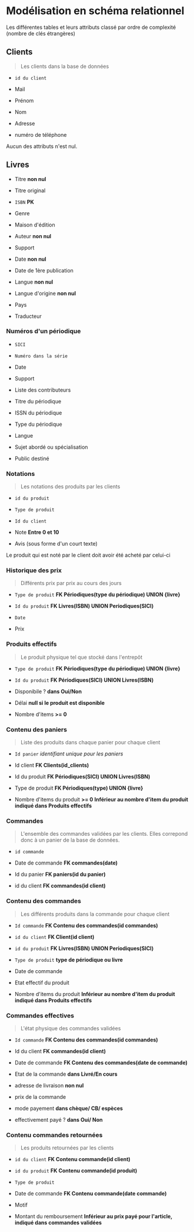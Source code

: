 
# Modélisation en schéma relationnel

Les différentes tables et leurs attributs classé par ordre de complexité (nombre de clés étrangères)

## Clients

> Les clients dans la base de données

* `id du client`

* Mail 

* Prénom

* Nom

* Adresse

* numéro de téléphone

Aucun des attributs n'est nul.

## Livres

* Titre **non nul**

* Titre original

* `ISBN` **PK**

* Genre

* Maison d'édition

* Auteur **non nul**

* Support

* Date **non nul**

* Date de 1ère publication

* Langue **non nul**

* Langue d'origine **non nul**

* Pays

* Traducteur

### Numéros d'un périodique

* `SICI`

* `Numéro dans la série`

* Date

* Support

* Liste des contributeurs

* Titre du périodique

* ISSN du périodique

* Type du périodique

* Langue

* Sujet abordé ou spécialisation

* Public destiné

### Notations

> Les notations des produits par les clients

* `id du produit`

* `Type de produit`

* `Id du client`

* Note **Entre 0 et 10**

* Avis (sous forme d'un court texte)

Le produit qui est noté par le client doit avoir été acheté par celui-ci

### Historique des prix

> Différents prix par prix au cours des jours

* `Type de produit` **FK Périodiques(type du périodique) UNION {livre}**

* `Id du produit` **FK Livres(ISBN) UNION Periodiques(SICI)**

* `Date`

* Prix

### Produits effectifs

> Le produit physique tel que stocké dans l'entrepôt

* `Type de produit` **FK Périodiques(type du périodique) UNION {livre}**

* `Id du produit` **FK Périodiques(SICI) UNION Livres(ISBN)**

* Disponibile ? **dans Oui/Non**

* Délai **null si le produit est disponible**

* Nombre d'items **>= 0**

### Contenu des paniers

> Liste des produits dans chaque panier pour chaque client

* `Id panier` *identifiant unique pour les paniers*

* Id client **FK Clients(id_clients)**

* Id du produit **FK Périodiques(SICI) UNION Livres(ISBN)** 

* Type de produit **FK Périodiques(type) UNION {livre}**

* Nombre d'items du produit **>= 0** **Inférieur au nombre d'item du produit indiqué dans Produits effectifs**

### Commandes

> L'ensemble des commandes validées par les clients. Elles correpond donc à un panier de la base de données.

* `id commande` 

* Date de commande **FK commandes(date)**

* Id du panier **FK paniers(id du panier)**

* id du client **FK commandes(id client)**

### Contenu des commandes

> Les différents produits dans la commande pour chaque client

* `Id commande` **FK Contenu des commandes(id commandes)**

* `id du client` **FK Client(id client)**

* `id du produit` **FK Livres(ISBN) UNION Periodiques(SICI)**

* `Type de produit` **type de périodique ou livre**

* Date de commande

* Etat effectif du produit

* Nombre d'items du produit **Inférieur au nombre d'item du produit indiqué dans Produits effectifs**

### Commandes effectives

> L'état physique des commandes validées

* `Id commande` **FK Contenu des commandes(id commandes)**

* Id du client **FK commandes(id client)**

* Date de commande **FK Contenu des commandes(date de commande)**

* Etat de la commande **dans Livré/En cours**

* adresse de livraison **non nul**

* prix de la commande

* mode payement **dans chèque/ CB/ espèces**

* effectivement payé ? **dans Oui/ Non**



### Contenu commandes retournées

> Les produits retournées par les clients

* `id du client` **FK Contenu commande(id client)**

* `id du produit` **FK Contenu commande(id produit)**

* `Type de produit` 

* Date de commande **FK Contenu commande(date commande)**

* Motif

* Montant du remboursement **Inférieur au prix payé pour l'article, indiqué dans commandes validées**
